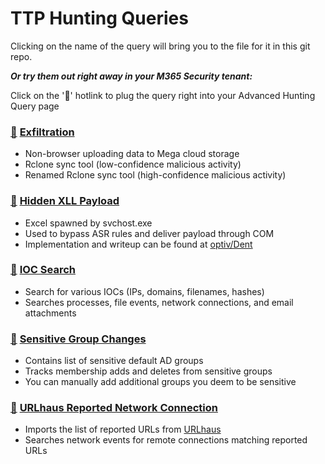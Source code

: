 # TTP Hunting Queries

Clicking on the name of the query will bring you to the file for it in this git repo.

***Or try them out right away in your M365 Security tenant:***

Click on the '🔎' hotlink to plug the query right into your Advanced Hunting Query page

### [🔎](https://security.microsoft.com/v2/advanced-hunting?query=H4sIAAAAAAAEANVWTU_CQBCds4n_oXjSg3DwZuJJNOEgMY16NbD9oIG22C1fxvjbffNagghEBKoxZLfdmTfzZmenszSkIY48SE8isXgL8ByIjzcjqSSSSweShLoLjBcZQZtB5kN2LEccDXpp0-JcutCnMoFekQ4shvCZwpNHXyFkHlbq28GcYr4DNuTaEDsCwoEH1WaQh9ArUxPPMbwYPNsYOXgU0ZcbyH1GXMT1BvsJ9qUx6H5czDGwOZ6PkA3W7vEEmCKSOmQp1g7972Kv2jrkr5Cui6gFXQTriLkoMnPP3Blm18pteRptIGLa1OSdLAZ-FKnSOsYUo2Bxyl8H_rw9WbQaNNYA6GmFPBaSAEPrqjqWFHXos5qq44jouaj3rNKzifkVKNZiBKxLj9_JX3Aa7Lk63uWO8lyu-1xVuVv7CzntsiLHKxyLvuqWPTGhnZUZ3kzZOVP2oVPqJ-i9RUfS79ZjNzS0icEw4NlF7K2WsRvGOmbkMznbs7_ukoOrMgfZpx1uzoKyF5bellnRWy3E_N_yUvs2Lz9neSLWcqcJ8drVr3mHDFnJszUn04O3HHorlzyH5Yg0A-GXb2J-X-4aUYu5VE3C09muag4bw5yzSZThvTSkB0UtInA_1V1Qcm7-_3LYGAuMByat19XsuEvZ-QDY41I96AkAAA&runQuery=true&timeRangeId=week) [Exfiltration](Exfiltration.kusto)
- Non-browser uploading data to Mega cloud storage
- Rclone sync tool (low-confidence malicious activity)
- Renamed Rclone sync tool (high-confidence malicious activity)

### [🔎](https://security.microsoft.com/v2/advanced-hunting?query=H4sIAAAAAAAEAIWSS0vDUBCFz1rwP4S6UTB2L7goVaFQHwsXbtM02EheeJOoIP52vztpJNGWMrR37syZM3PmZqqpAm2Uao0lKrg9a4kFqhTpU5lKzjX3RB_8YjWqwZeGPZVTS2zD3REPfvEO_4aKmJpMF5rBV-GlRKIBQ4sXcc71oDud6VhHzOSneqOy65yD9bfAKv28NVbR49KwL3DURBut6BSDzomWIHyfFv_atNU6MR7PV3OGzJdh4R-toSH8Pvw0vra1uRMUtVsmZ7kvpnmnc7Kd7xZchncPT26RK33zP7Ht9bvoNjnZybCAPbW5uy0VqHskV1q1w_b3GL_F_z6V8bzaK_o9PsGUG2ttXJXOiQ719j18fEbE77Yx_cPMeL657T8nX7DDpWnocIe17a8d4xZke1XOvg6vZ8Ub7lL1A3NOUNvmAgAA&runQuery=true&timeRangeId=week) [Hidden XLL Payload](HiddenXLLPayload.kusto)
- Excel spawned by svchost.exe
- Used to bypass ASR rules and deliver payload through COM
- Implementation and writeup can be found at [optiv/Dent](https://github.com/optiv/Dent#remote-xll-payload-mode)

### [🔎](https://security.microsoft.com/v2/advanced-hunting?query=H4sIAAAAAAAAA-1XUW_aQAz286T9h4gnKkWqwrS9TH3oOtAqUUCFag_TNGUJrGkDYZCNIe3H97PvAkm4hJDwsIcp4i7x2T77s89nLumSLOrSgCYY7_F-S0O6obG8MXWItwl9wqpFHzD2QfmM9z7Wx1h5Ta-gg7V45NIC83eaYuT3rVAjmoMW4NulGHMkXBHNZI8RrcnGmy98rvApygzvIXSx3Byzoka0wvgI2hojU9kC5otBH2N2weFhzaIr0bvVGgJQ2_SFWni-0gW9T9m-zsjN9C5T-i37x1i3xDL2K8RjgebCq_DAgiUkI-hh-lpGZcdH0RbIyijD003twpr-gnsjvq0EyR54Q_jB3yPB8HGHwLcdzu2M7xcaKdZn5Z472PK2kYYx8uGanDPo6MCSdxX0JLhM6Q_8Z7R8ycst8J5qhFs5XFs6wklkknwyRaSn1_7H4lyxSBC1UC-Wgtf-9Ocjs5DZkzVTdAayvhH7n4_G6B7jHLxsG9eXJsikdT2AJzwbPlmfLNRc9p6R8A5wUjXqCTRVgzaYY12pVF1lu37SL8FgKzJdXU1DRDaWasXWzTVytxi5yplzXEVuoOvuv5ZZ5Z61dlr2eD3L7EN-Boy4fkeYY_HYXLHVHTWBnLp5YsFiebLudM05l878aTmmV_n3pDPLxHkl2lxtKSPRNnDZRlmngN4poL9BnG1jrlgHp17ln8k6E59dIO8UrnRKbdnXmSQDzTipNTuVqU7mq5P5Kvc_fV5Mu6XX7Ry_c0Ap9890l5n2NPHZBfJO6Y7Z-_lGOr65VAMf_WQgmV0sfQ1JT04Cx2Qf9Wr8D0B_UcLNFTGQyqvuqQX9yNlr3t-EWF1ddgM7nEbS5ZlyqlaF9TmQSaJW14Z6qCjZppiY87seKkVnpb4dVZExSzfFpmrtqaepmmfm-lVf9li1VZ3AEBIB9LFW7k5Pk1A9aLEM96uqD-QbV9kci93RCXJjOQkr8bbcxqzcqRU636lX4xxJtxlX5D6GWF_Q4awrt6A6ltnO_k5njIsIspd-6e2vel7Oqp7sNwemPp6V1lLus4ccWeKnupZ0n1xNh_o3ajqHasXe8ZTf88l_0uIOJt2rOKLtBXdfvKWKEgAA&timeRangeId=week) [IOC Search](IOCSearch.kusto)
- Search for various IOCs (IPs, domains, filenames, hashes)
- Searches processes, file events, network connections, and email attachments

### [🔎](https://security.microsoft.com/v2/advanced-hunting?query=H4sIAAAAAAAAA7VW207bQBCd50r9h22EBEhp-gFVHgIhCKoAgvBUVSjYjjG5ynZIXVX99p49u75hO6QolWWvd3fm7MzZmZ2diSexKLlDu5BIAvQCeUHvXEJZylpWciVjmWNESRfvCj1HpvKANsQzlkSOMK7kCx4lfUg6MuOsV4usCtgKcwY9kg56PXHxKIwtgKvEzyQj9GJ5woy2N-GogqaWXOM7w5NQZgwtH4gGR-tFFRs-ygfarJ9DrOrg0YgLol9jPY--xRgNoXko7YqOi9UDaASYj9-Q7mNG26rlVUHXyKpX0ieWY8PQLtaU8U_RW9CmJXnxGrTOKKVnV3gD8lS1bhedb_gm79S9xXcMvc-02uzi-_wpxtUNZQPwmBAh5CqGQc3pBohNOBeYc2iBXt_H2IB6HndayQj_a_t_gr8AK7mNaENaoS2L8E6odSY_MfbE6PWzPAkZm_UoV8zUDe2YZpxMgO3DAhMdAcd2i5j9WHXDfdw9a_a31xppZXc4XbEqdUd_POK_FZ1FX-u90fLH8pXtBXd8QdZj-NFHG_LsM_IJ2HyxEhE1fgN1Q2tCm2erkgfp7nV5zrZ4KuVnZhW_1YDqZFgjSK3syW0wixkyJC-PluEn6OjR4v67DWv0bSYEPL3T1fToC73xCjXjk125JWmFMFE2gxUuJcaZnwFPh4hWFLOvB2wdiwnzsmyjqRuplR6wY7LuMk-XJY-1JTEjPrZx66N2rVir9Fn0IM_MhgVGTSUKMu90hRng32OuR4iDjnyHVyNESger3KK9Rz605Afmir6a2uAwDkwN0177Uq2BCviTAiMmHgLqjW1l9FhxYlvrlpwponUauBhQYv7f-RiQieEWTrw9MRIyfpc2P4q5qKBjvN2VnV4Jv2vXncBvU6Xm0I150ynH1DGrd4unUWpLy44ZxloFzx2y5kBzxrwxsW48TFmo8_S25KmpYAa93pvcviFalysE9kb0r75V46Zdyazcw_o9zO9t9V5u7D1N392m9ELZmaa81hHqM5Ka7qn7z_Me9uEcGT2C_jXq_iX-T9GrRnrdmbltT7SFf9Ae7XQPz_GfMWOq5pStC891xZzQ-7W9a6lKrbrgzWGZsXyQaXVK3JbvxfewIa9PB2TWh4daq04ytTLC6JwVWGv8IhuPzNIR-nNbS8aMw_arXGxvZU7P3tj6paXNXnrkodmPPuN-xRxMMlY11iVkHmlVTEaa8c_sjWW2dSXDQ-6TztzuztbkOveM2jDLqNcYRS1zL9JaMfc93wUz1sy9om8RcP8CrjLeIxYOAAA&timeRangeId=week) [Sensitive Group Changes](SensitiveGroupChanges.kusto)
- Contains list of sensitive default AD groups
- Tracks membership adds and deletes from sensitive groups
- You can manually add additional groups you deem to be sensitive

### [🔎](https://security.microsoft.com/v2/advanced-hunting?query=H4sIAAAAAAAAA42U22rbQBCG57rQd3DcQGxQkp4DKYYUnItAKKWNr0IJqqQmTmxJWNs4gTx8v_0lq0pryWbZ0xz-2ZmdmZkl5qxnv21hM7uxkFNh36BGzFS8EXPA7YFbglyK1MxiVsccWM76CCVjj-2qwjpGq0BiYVM0rm3I_dJOrI8Vx8jhHtsh47ntA_afOiWcI-iHoGa2BGVlo4AWsd5jLRPd20ig9u0HdpbcHZr-3b-QWNhcrx3Bd_Kjz3uG9tJe2JPkb-RZwnm9Nz3bkTchN8fpr4W-vWKukHL4md0qfq4VbSW9imkKr1dHtIx4Lls-CleVr22RHrbgndm4wnJoTPWbg9rKpb0mVkMLpN37b4wll9hnNGL2uIEVVzwH6py9ifqmE3VCbp03kJoZ0kR5uwXKd8k65cpmxHediBf8pf__sM74Lqz3G7BC5Ld504dOnOd1cS79uy1QP3ai-trOVRNlNW_GOxLe-gzfR2KprGzL9UB1v1fj7YH2SWhjMO6x5zvNF2XTUu-6s1PoZfcparu3VQ5396pMErvwEyrf0UE8fw7dezupankkn3fl7bX60UGVU211fFFletkD5vCDf7ImUM00PQqlEagSU_WLqSTLCH-VhUiYBVUWMTI88n5MwE-lWb4qaGRV0JoZwZrf_QN39aNc4AUAAA&timeRangeId=week) [URLhaus Reported Network Connection](URLhausNetworkEvents.kusto)
- Imports the list of reported URLs from [URLhaus](https://urlhaus.abuse.ch/)
- Searches network events for remote connections matching reported URLs
